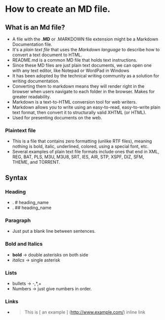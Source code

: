# How to create an MD file.

## What is an Md file?
- A file with the **.MD** or .MARKDOWN file extension might be a Markdown Documentation file.  
- It's a *plain text file* that uses the *Markdown language* to describe how to convert a text document to HTML.  
- README.md is a common MD file that holds text instructions.  
- Since these MD files are just plain text documents, we can open one with any text editor, like Notepad or WordPad in Windows  
- It has been adopted by the technical writing community as a solution for writing documentation.  
- Converting them to markdown means they will render right in the browser when users navigate to each folder in the browser. Makes for greater readability.  
- Markdown is a text-to-HTML conversion tool for web writers.  
- Markdown allows you to write using an easy-to-read, easy-to-write plain text format, then convert it to structurally valid XHTML (or HTML).  
- Used for presenting documents on the web.  
### Plaintext file
- This is a file that contains zero formatting (unlike RTF files), meaning nothing is bold, italic, underlined, colored, using a special font, etc.  
- Several examples of plain text file formats include ones that end in XML, REG, BAT, PLS, M3U, M3U8, SRT, IES, AIR, STP, XSPF, DIZ, SFM, THEME, and TORRENT.

## Syntax

### Heading
- . # heading_name
- . ##  heading_name
### Paragraph
- Just put a blank line between sentences.
### Bold and Italics
- **bold** -> double asterisks on both side
- *italics* ->  single asterisk
### Lists
- bullets -> -,*,+
- Numbers -> just give numbers in order.
### Links
- > This is [ an example ] (http://www.example.com/) inline link